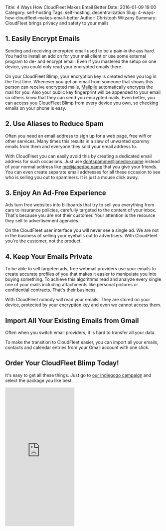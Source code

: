 Title: 4 Ways How CloudFleet Makes Email Better
Date: 2016-01-09 19:00
Category: self-hosting
Tags: self-hosting, decentralization
Slug: 4-ways-how-cloudfleet-makes-email-better
Author: Christoph Witzany
Summary: CloudFleet brings privacy and safety to your mails


## 1. Easily Encrypt Emails

Sending and receiving encrypted email used to be a
<span style="text-decoration: line-through">pain in the
ass</span> hard. You had to install an add on for your mail client or
use some external program to de- and encrypt email. Even if you mastered the
setup on one device, you could only read your encrypted emails there.

On your CloudFleet Blimp, your encryption key is created when you log in the
first time. Whenever you get an email from someone that shows this person can
receive encrypted mails, [Mailpile](https://mailpile.is) automatically encrypts
the mail for you. Also your public key fingerprint will be appended to your
email so others know that they can send you encrypted mails. Even better, you
can access you CloudFleet Blimp from every device you own, so checking emails on
your phone is easy.


## 2. Use Aliases to Reduce Spam

Often you need an email address to sign up for a web page, free wifi or other
services. Many times this results in a slew of unwanted spammy emails from them
 and everyone they sold your email address to.

With CloudFleet you can easily avoid this by creating a dedicated email address
for such occasions. Just use dontspamme@janedoe.name instead of your normal
address like me@janedoe.name that you give your friends. You can even create
separate email addresses for all these occasion to see who is selling you out to
spammers. It is just a mouse click away.

## 3. Enjoy An Ad-Free Experience

Ads turn free websites into billboards that try to sell you everything from
cars to insurance policies, carefully targeted to the content of your inbox.
That's because you are not their customer. Your attention is the resource they
sell to advertisement agencies.

On the CloudFleet user interface you will never see a single ad. We are not in
the business of selling your eyeballs out to advertisers. With CloudFleet you're
the customer, not the product.

## 4. Keep Your Emails Private

To be able to sell targeted ads, free webmail providers use your emails to
create accurate profiles of you that makes it easier to manipulate you into
buying something. To achieve this algorithms read and analyze every single one
of your mails including attachments like personal pictures or confidential
contracts. That's their business.

With CloudFleet nobody will read your emails. They are stored on your device,
protected by your encryption key and even we cannot access them.


## Import All Your Existing Emails from Gmail

Often when you switch email providers, it is hard to transfer all your data.

To make the transition to CloudFleet easier, you can import all your emails,
contacts and calendar entries from your Gmail account with one click.

## Order Your CloudFleet Blimp Today!

It's easy to get all these things. Just go to [our Indiegogo campaign](http://igg.me/at/cloudfleet/x/1671476)
and select the package you like best.

<iframe src="https://www.indiegogo.com/project/cloudfleet-your-private-encrypted-cloud-at-home/embedded/1671476" width="222px" height="445px" frameborder="0" scrolling="no"></iframe>
